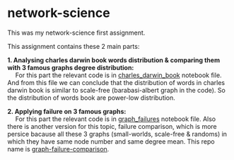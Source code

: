 # network-science
This was my network-science first assignment.

This assignment contains these 2 main parts:

**1. Analysing charles darwin book words distribution & comparing them with 3 famous graphs degree distribution:** <br />
&emsp; For this part the relevant code is in [charles_darwin_book](https://github.com/ParsaMohammadpour/Graph-1st-Assignment/blob/main/charles_darwin_book.ipynb) notebook file.
And from this file we can conclude that the distribution of words in charles darwin book is similar to scale-free (barabasi-albert graph in the code). So the distribution of words book are power-low distribution.
	
**2. Applying failure on 3 famous graphs:** <br />
&emsp; For this part the relevant code is in [graph_failures](https://github.com/ParsaMohammadpour/Graph-1st-Assignment/blob/main/graph_failures.ipynb) notebook file.
Also there is another version for this topic, failure comparison, which is more persice bacause all these 3 graphs (small-worlds, scale-free & randoms) in which they have same node number and same degree mean. This repo name is [graph-failure-comparison](https://github.com/ParsaMohammadpour/graph-failure-comparison).
		
